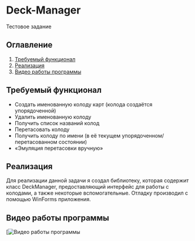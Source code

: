 # Deck-Manager
Тестовое задание

## Оглавление
1. [Требуемый функционал](#Требуемый-функционал)
2. [Реализация](#Реализация)
3. [Видео работы программы](#Видео-работы-программы)

## Требуемый функционал 
* Создать именованную колоду карт (колода создаётся упорядоченной)
*	Удалить именованную колоду
*	Получить список названий колод
*	Перетасовать колоду
*	Получить колоду по имени (в её текущем упорядоченном/перетасованном состоянии)
* «Эмуляция перетасовки вручную»

## Реализация 
Для реализации данной задачи я создал библиотеку, которая содержит класс DeckManager, предоставляющий интерфейс для работы с колодами, а также некоторые вспомогательные. 
Отладку производил с помощью WinForms приложения.
## Видео работы программы
[![Видео работы программы]()
